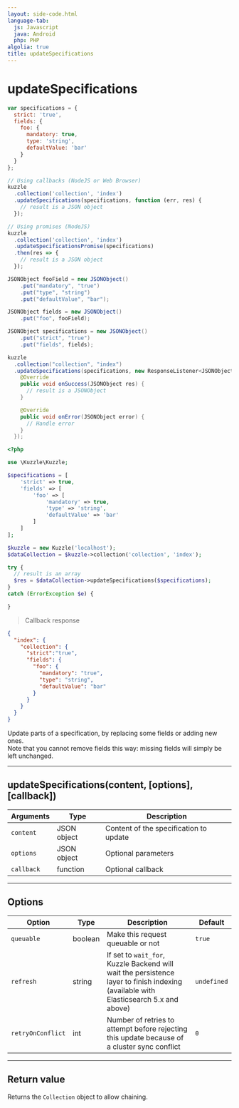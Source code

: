 ```yaml
---
layout: side-code.html
language-tab:
  js: Javascript
  java: Android
  php: PHP
algolia: true
title: updateSpecifications
---
```


# updateSpecifications

```js
var specifications = {
  strict: 'true',
  fields: {
    foo: {
      mandatory: true,
      type: 'string',
      defaultValue: 'bar'
    }
  }
};

// Using callbacks (NodeJS or Web Browser)
kuzzle
  .collection('collection', 'index')
  .updateSpecifications(specifications, function (err, res) {
    // result is a JSON object
  });

// Using promises (NodeJS)
kuzzle
  .collection('collection', 'index')
  .updateSpecificationsPromise(specifications)
  .then(res => {
    // result is a JSON object
  });
```

```java
JSONObject fooField = new JSONObject()
    .put("mandatory", "true")
    .put("type", "string")
    .put("defaultValue", "bar");

JSONObject fields = new JSONObject()
    .put("foo", fooField);

JSONObject specifications = new JSONObject()
    .put("strict", "true")
    .put("fields", fields);

kuzzle
  .collection("collection", "index")
  .updateSpecifications(specifications, new ResponseListener<JSONObject>() {
    @Override
    public void onSuccess(JSONObject res) {
      // result is a JSONObject
    }

    @Override
    public void onError(JSONObject error) {
      // Handle error
    }
  });
```

```php
<?php

use \Kuzzle\Kuzzle;

$specifications = [
    'strict' => true,
    'fields' => [
        'foo' => [
            'mandatory' => true,
            'type' => 'string',
            'defaultValue' => 'bar'
        ]
    ]
];

$kuzzle = new Kuzzle('localhost');
$dataCollection = $kuzzle->collection('collection', 'index');

try {
  // result is an array
  $res = $dataCollection->updateSpecifications($specifications);
}
catch (ErrorException $e) {

}
```

> Callback response

```json
{
  "index": {
    "collection": {
      "strict":"true",
      "fields": {
        "foo": {
          "mandatory": "true",
          "type": "string",
          "defaultValue": "bar"
        }
      }
    }
  }
}
```

Update parts of a specification, by replacing some fields or adding new ones.  
Note that you cannot remove fields this way: missing fields will simply be left unchanged.

---

## updateSpecifications(content, [options], [callback])

| Arguments | Type | Description |
|---------------|---------|----------------------------------------|
| ``content`` | JSON object | Content of the specification to update |
| ``options`` | JSON object | Optional parameters |
| ``callback`` | function | Optional callback |

---

## Options

| Option | Type | Description | Default |
|---------------|---------|----------------------------------------|---------|
| ``queuable`` | boolean | Make this request queuable or not  | ``true`` |
| ``refresh`` | string | If set to ``wait_for``, Kuzzle Backend will wait the persistence layer to finish indexing (available with Elasticsearch 5.x and above) | ``undefined`` |
| ``retryOnConflict`` | int | Number of retries to attempt before rejecting this update because of a cluster sync conflict | `0` |

---

## Return value

Returns the `Collection` object to allow chaining.
